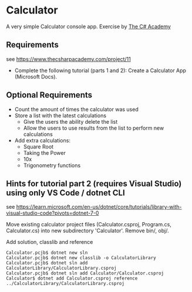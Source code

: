 # Calculator
A very simple Calculator console app. Exercise by [The C# Academy](https://www.thecsharpacademy.com)

## Requirements
see https://www.thecsharpacademy.com/project/11
* Complete the following tutorial (parts 1 and 2): Create a Calculator App (Microsoft Docs).

## Optional Requirements
* Count the amount of times the calculator was used
* Store a list with the latest calculations
  * Give the users the ability delete the list
  * Allow the users to use results from the list to perform new calculations
* Add extra calculations: 
  * Square Root
  * Taking the Power
  * 10x
  * Trigonometry functions

## Hints for tutorial part 2 (requires Visual Studio) using only VS Code / dotnet CLI
see https://learn.microsoft.com/en-us/dotnet/core/tutorials/library-with-visual-studio-code?pivots=dotnet-7-0

Move existing calculator project files (Calculator.csproj, Program.cs, Calculator.cs) into new subdirectory 'Calculator'. Remove bin/, obj/.

Add solution, classlib and reference
```
Calculator.pcjb$ dotnet new sln
Calculator.pcjb$ dotnet new classlib -o CalculatorLibrary
Calculator.pcjb$ dotnet sln add CalculatorLibrary/CalculatorLibrary.csproj
Calculator.pcjb$ dotnet sln add Calculator/Calculator.csproj
Calculator$ dotnet add Calculator.csproj reference ../CalculatorLibrary/CalculatorLibrary.csproj
```